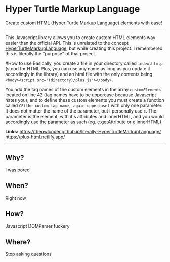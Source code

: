 # Hyper Turtle Markup Language
Create custom HTML (Hyper Turtle Markup Language) elements with ease!
___
This Javascript library allows you to create custom HTML elements way easier than the official API.
This is unrelated to the concept [HyperTurtleMarkupLanguage](https://www.html6.network/), but while creating this project. I remembered this is literally the "purpose" of that project.

#How to use
Basically, you create a file in your directory called ``index.htmlp`` (stood for HTML Plus, you can use any name as long as you update it accordingly in the library) and an html file with the only contents being ``<body><script src="(directory)/plus.js"></body>``.

You add the tag names of the custom elements in the array ``customElements`` located on line 42 (tag names have to be uppercase because Javascript hates you), and to define these custom elements you must create a function called ``CE(the custom tag name, again uppercase)`` with only one parameter. It does not matter the name of the parameter, but I personally use ``e``. The parameter is the element, with it's attributes and innerHTML, and you would accordingly use the parameter as such (eg. e.getAttribute or e.innerHTML)

**Links:**
https://theowlcoder.github.io/literally-HyperTurtleMarkupLanguage/
https://plus-html.netlify.app/
___

## Why?
I was bored

## When?
Right now

## How?
Javascript DOMParser fuckery

## Where?
Stop asking questions
